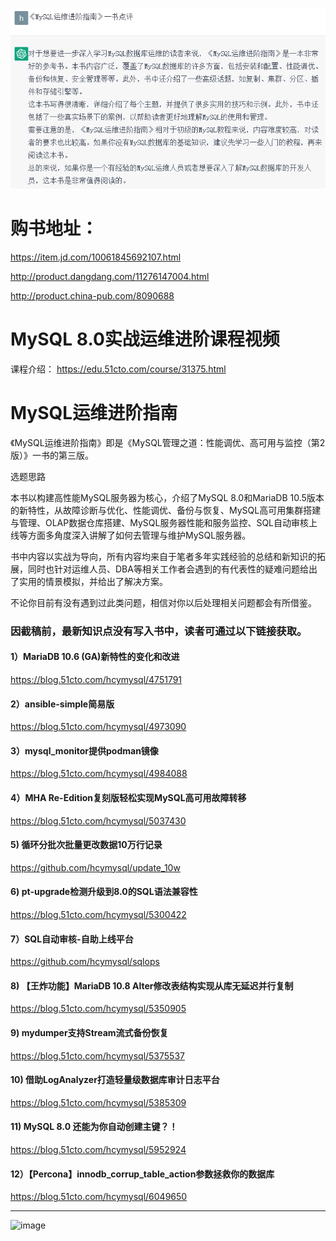 ![image](https://raw.githubusercontent.com/hcymysql/mysql_book/main/book_chatgpt.png)

# 购书地址：
https://item.jd.com/10061845692107.html

http://product.dangdang.com/11276147004.html

http://product.china-pub.com/8090688


# MySQL 8.0实战运维进阶课程视频
课程介绍： https://edu.51cto.com/course/31375.html

# MySQL运维进阶指南

《MySQL运维进阶指南》即是《MySQL管理之道：性能调优、高可用与监控（第2版）》一书的第三版。

选题思路

本书以构建高性能MySQL服务器为核心，介绍了MySQL 8.0和MariaDB 10.5版本的新特性，从故障诊断与优化、性能调优、备份与恢复、MySQL高可用集群搭建与管理、OLAP数据仓库搭建、MySQL服务器性能和服务监控、SQL自动审核上线等方面多角度深入讲解了如何去管理与维护MySQL服务器。

书中内容以实战为导向，所有内容均来自于笔者多年实践经验的总结和新知识的拓展，同时也针对运维人员、DBA等相关工作者会遇到的有代表性的疑难问题给出了实用的情景模拟，并给出了解决方案。

不论你目前有没有遇到过此类问题，相信对你以后处理相关问题都会有所借鉴。

### 因截稿前，最新知识点没有写入书中，读者可通过以下链接获取。

#### 1）MariaDB 10.6 (GA)新特性的变化和改进
https://blog.51cto.com/hcymysql/4751791

#### 2）ansible-simple简易版
https://blog.51cto.com/hcymysql/4973090

#### 3）mysql_monitor提供podman镜像
https://blog.51cto.com/hcymysql/4984088

#### 4）MHA Re-Edition复刻版轻松实现MySQL高可用故障转移
https://blog.51cto.com/hcymysql/5037430

#### 5) 循环分批次批量更改数据10万行记录
https://github.com/hcymysql/update_10w

#### 6) pt-upgrade检测升级到8.0的SQL语法兼容性
https://blog.51cto.com/hcymysql/5300422

#### 7）SQL自动审核-自助上线平台
https://github.com/hcymysql/sqlops

#### 8) 【王炸功能】MariaDB 10.8 Alter修改表结构实现从库无延迟并行复制
https://blog.51cto.com/hcymysql/5350905

#### 9) mydumper支持Stream流式备份恢复
https://blog.51cto.com/hcymysql/5375537

#### 10) 借助LogAnalyzer打造轻量级数据库审计日志平台
https://blog.51cto.com/hcymysql/5385309

#### 11) MySQL 8.0 还能为你自动创建主键？！
https://blog.51cto.com/hcymysql/5952924

#### 12）【Percona】innodb_corrup_table_action参数拯救你的数据库
https://blog.51cto.com/hcymysql/6049650

-----------------------------------

![image](https://s2.51cto.com/images/202208/340b7709945c9927c757605d9610c08518e481.jpg?x-oss-process=image/watermark,size_14,text_QDUxQ1RP5Y2a5a6i,color_FFFFFF,t_30,g_se,x_10,y_10,shadow_20,type_ZmFuZ3poZW5naGVpdGk=,x-oss-process=image/resize,m_fixed,w_1184)
